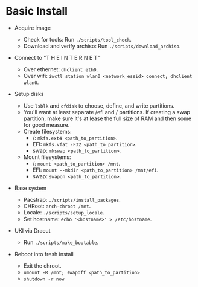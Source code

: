 # Basic Install
* Acquire image
    * Check for tools: Run `./scripts/tool_check`.
    * Download and verify archiso: Run `./scripts/download_archiso`.

* Connect to "T H E  I N T E R N E T"
    * Over ethernet: `dhclient eth0`.
    * Over wifi: `iwctl station wlan0 <network_essid> connect; dhclient wlan0`.

* Setup disks
    * Use `lsblk` and `cfdisk` to choose, define, and write partitions.
    * You'll want at least separate /efi and / partitions. If creating a swap partition, make sure it's at lease the full size of RAM and then some for good measure.
    * Create filesystems:
        * /: `mkfs.ext4 <path_to_partition>`.
        * EFI: `mkfs.vfat -F32 <path_to_partition>`.
        * swap: `mkswap <path_to_partition>`.
    * Mount filesystems:
        * /: `mount <path_to_partition> /mnt`.
        * EFI: `mount --mkdir <path_to_partition> /mnt/efi`.
        * swap: `swapon <path_to_partition>`.

* Base system
    * Pacstrap: `./scripts/install_packages`.
    * CHRoot: `arch-chroot /mnt`.
    * Locale: `./scripts/setup_locale`.
    * Set hostname: `echo '<hostname>' > /etc/hostname`.

* UKI via Dracut
    * Run `./scripts/make_bootable`.

* Reboot into fresh install
    * Exit the chroot.
    * `umount -R /mnt; swapoff <path_to_partition>`
    * `shutdown -r now`
